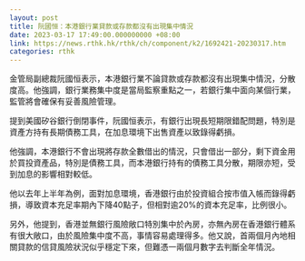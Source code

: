 ```yaml
---
layout: post
title: 阮國恒：本港銀行業貸款或存款都沒有出現集中情況
date: 2023-03-17 17:49:00.000000000 +08:00
link: https://news.rthk.hk/rthk/ch/component/k2/1692421-20230317.htm
categories: rthk
---
```


金管局副總裁阮國恒表示，本港銀行業不論貸款或存款都沒有出現集中情況，分散度高。他強調，銀行業務集中度是當局監察重點之一，若銀行集中面向某個行業，監管將會確保有妥善風險管理。

提到美國矽谷銀行倒閉事件，阮國恒表示，有銀行出現長短期限錯配問題，特別是資產方持有長期債務工具，在加息環境下出售資產以致錄得虧損。

他強調，本港銀行不會出現將存款全數借出的情況，只會借出一部分，剩下資金用於買投資產品，特別是債務工具，而本港銀行持有的債務工具分散，期限亦短，受到加息的影響相對較低。

他以去年上半年為例，面對加息環境，香港銀行由於投資組合按市值入帳而錄得虧損，導致資本充足率期內下降40點子，但相對逾20%的資本充足率，比例很小。

另外，他提到，香港並無銀行風險敞口特別集中於內房，亦無內房在香港銀行體系有很大敞口，由於風險集中度不高，事情容易處理得多。他又說，首兩個月內地相關貸款的信貸風險狀況似乎穩定下來，但難憑一兩個月數字去判斷全年情況。
